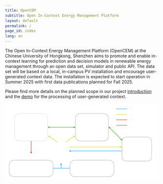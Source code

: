 ```yaml
---
title: OpenCEM
subtitle: Open In-Context Energy Management Platform
layout: default
permalink: /
page_id: index
lang: en
---
```


The Open In-Context Energy Management Platform (OpenCEM) at the 
Chinese University of Hongkong, Shenzhen aims to promote and enable
in-context learning for prediction and decision models in renewable
energy management through an open data set, simulator and public API.
The data set will be based on a local, in-campus PV installation and 
encourage user-generated context data. The installation is expected 
to start operation in Summer 2025 with first data publications planned 
for Fall 2025.

Please find more details on the planned scope in our project 
[introduction](/introduction.html) and the [demo](/demo.html) for 
the processing of user-generated context.

<img src="/assets/images/OpenCEM.en.svg" 
     alt="OpenCEM-overview" 
     class="OpenCEM-overview"
     style="max-width: 100%; height: auto;">
